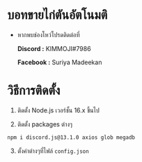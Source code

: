 # บอทขายไก่ตันอัตโนมติ
- หากพบช่องโหว่โปรดติดต่อที่

  **Discord :** KIMMOJI#7986

  **Facebook :** Suriya Madeekan

# วิธีการติดตั้ง
 1. ติดตั้ง Node.js เวอร์ชั้น 16.x ขึ้นไป

 2. ติดตั้ง packages ต่างๆ

```sh 
npm i discord.js@13.1.0 axios glob megadb  
```

3. ตั้งค่าต่างๆที่ไฟล์ `config.json`



